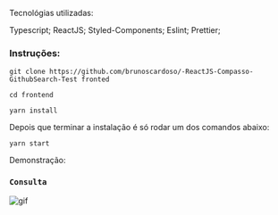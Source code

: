 
Tecnológias utilizadas:

Typescript;
ReactJS;
Styled-Components;
Eslint;
Prettier;

### Instruções:

`git clone https://github.com/brunoscardoso/-ReactJS-Compasso-GithubSearch-Test fronted`

`cd frontend`

`yarn install`

Depois que terminar a instalação é só rodar um dos comandos abaixo:

`yarn start`

Demonstração:

### `Consulta`
![gif](https://giphy.com/embed/U3Jk2mheSmDJ1PyjfO)
